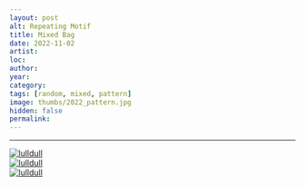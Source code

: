 ```yaml
---
layout: post
alt: Repeating Motif
title: Mixed Bag 
date: 2022-11-02
artist: 
loc: 
author: 
year: 
category: 
tags: [random, mixed, pattern]
image: thumbs/2022_pattern.jpg
hidden: false
permalink:
---
```






---



<div class="post_image">
	<a href="{{ site.baseurl }}/images/posts/2022_pattern/001.jpg" target="_blank">
	<img src="{{ site.baseurl }}/images/posts/2022_pattern/001.jpg" alt="lulldull"></a>
</div>

<div class="post_image">
	<a href="{{ site.baseurl }}/images/posts/2022_pattern/002.jpg" target="_blank">
	<img src="{{ site.baseurl }}/images/posts/2022_pattern/002.jpg" alt="lulldull"></a>
</div>

<div class="post_image">
	<a href="{{ site.baseurl }}/images/posts/2022_pattern/003.jpg" target="_blank">
	<img src="{{ site.baseurl }}/images/posts/2022_pattern/003.jpg" alt="lulldull"></a>
</div>